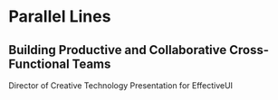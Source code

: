 # Parallel Lines
## Building Productive and Collaborative Cross-Functional Teams
Director of Creative Technology Presentation for EffectiveUI
